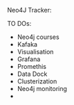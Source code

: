 Neo4J Tracker:

TO DOs:
- Neo4j courses 
- Kafaka
- Visualisation
- Grafana
- Promethis
- Data Dock
- Clusterization
- Neo4j monitoring
- 
